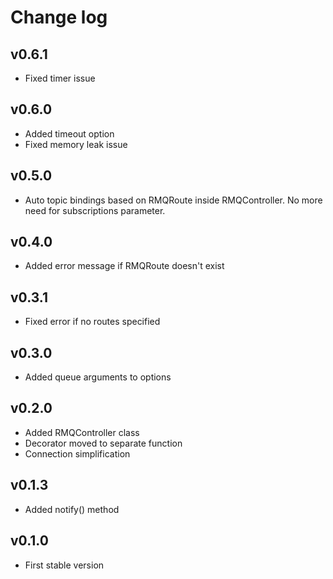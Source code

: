 # Change log
## v0.6.1
- Fixed timer issue

## v0.6.0
- Added timeout option
- Fixed memory leak issue

## v0.5.0
- Auto topic bindings based on RMQRoute inside RMQController. No more need for subscriptions parameter.

## v0.4.0
- Added error message if RMQRoute doesn't exist

## v0.3.1
- Fixed error if no routes specified

## v0.3.0
- Added queue arguments to options

## v0.2.0
- Added RMQController class
- Decorator moved to separate function
- Connection simplification

## v0.1.3
- Added notify() method

## v0.1.0
- First stable version